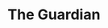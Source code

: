 ---
draft: false
slug: the-guardian-d51281d6
title: The Guardian
type: books
params:
  authors:
    - Mary Calmes
  book_title: The Guardian
  book_description: Jude Shea's life is turned upside down when he rescues a dog he names Joe. Even though Jude has enough trouble taking care of himself-he doesn't even have a job-he can't resist the animal that needs him. Then one night, a man shows up on his doorstep looking to claim Jude's new companion. As they run from a surprise attack, Jude finds out that "Joe" is not what he seems. Eoin Thral is a guardian from an alternate dimension, and once he leads Jude through the veil that separates their worlds, he transforms into a handsome hulk of a man known for his fighting skills, not the capacity for love. Jude finds himself immersed in Eoin's world, and he's faced with the fight of his life to secure a happy future for them both.
  cover: https://images-na.ssl-images-amazon.com/images/S/compressed.photo.goodreads.com/books/1264628990i/7641360.jpg
  isbn: '1615813810'
  languages:
    - Английский
  goodreads_link: https://www.goodreads.com/book/show/7641360-the-guardian
  page_count: '220'
  publication_year: '2010'
  russian_audioversion: false
  russian_translation_status: unknown
  short_book_description: Jude Shea's life is turned upside down when he rescues a dog he names Joe. Even though Jude has enough trouble taking care of himself-he doesn't even have a job-he can't resist the animal that...
  tags:
    - LGBTQIA+
    - gay
    - M M Fantasy
    - Science Fiction & Fantasy
    - erotic literature
    - fantasy
    - male-male romance
    - paranormal
    - romance
    - shapeshifters
---